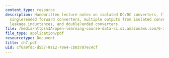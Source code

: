 ```yaml
---
content_type: resource
description: Handwritten lecture notes on isolated DC/DC converters, flyback converters,
  single?ended forward converters, multiple outputs from isolated converters, transformer
  leakage inductances, and double?ended converters.
file: /media/https%3A/open-learning-course-data-rc.s3.amazonaws.com/6-334-power-electronics-spring-2007/cf6a9fdcd5579a1270e4cb03707ec4cf_ch7.pdf
file_type: application/pdf
resourcetype: Document
title: ch7.pdf
uid: cf6a9fdc-d557-9a12-70e4-cb03707ec4cf
---
```

